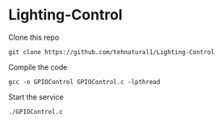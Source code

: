 # Lighting-Control

Clone this repo
```
git clone https://github.com/tehnatural1/Lighting-Control
```

Compile the code
```
gcc -o GPIOControl GPIOControl.c -lpthread
```

Start the service
```
./GPIOControl.c
```
